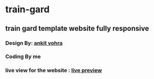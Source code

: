 # train-gard
## train gard template website fully responsive
### Design By: [ankit vohra](https://www.behance.net/av306)
### Coding By me 
### live view for the website : [live preview](https://elhoussnimed.github.io/train-gard/)
